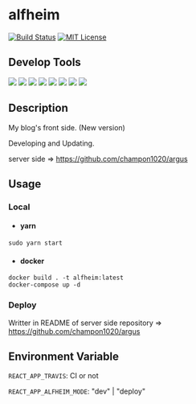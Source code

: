 # alfheim

[![Build Status](https://travis-ci.com/champon1020/alfheim.svg?token=aSPPKuPzB5pbM6AFGxtS&branch=master)](https://travis-ci.com/champon1020/alfheim)
[![MIT License](http://img.shields.io/badge/license-MIT-blue.svg?style=flat)](LICENSE)

## Develop Tools

[![](https://img.shields.io/badge/typescript-~3.7.2-blue)](https://github.com/microsoft/TypeScript)
[![](https://img.shields.io/badge/react-^16.12.0-yellow)](https://github.com/facebook/react)
[![](https://img.shields.io/badge/reactrouter-^5.1.2-yellow)](https://github.com/ReactTraining/react-router)
[![](https://img.shields.io/badge/redux-^7.1.3-orange)](https://github.com/reduxjs/redux)
[![](https://img.shields.io/badge/highlight.js-^9.18.1-orange)](https://github.com/highlightjs/highlight.js/)
[![](https://img.shields.io/badge/axios-^0.19.2-red)](https://github.com/axios/axios)
[![](https://img.shields.io/badge/chart.js-^2.9.3-yellow)](https://github.com/chartjs/Chart.js)
[![](https://img.shields.io/badge/openapi-3.0-green)](https://github.com/OAI/OpenAPI-Specification)

## Description
My blog's front side. (New version)

Developing and Updating.

server side => https://github.com/champon1020/argus

## Usage

### Local

- #### yarn

```
sudo yarn start
```

- #### docker

```
docker build . -t alfheim:latest
docker-compose up -d
```

### Deploy

Writter in README of server side repository => https://github.com/champon1020/argus

## Environment Variable

```REACT_APP_TRAVIS```: CI or not

```REACT_APP_ALFHEIM_MODE```: "dev" | "deploy"
